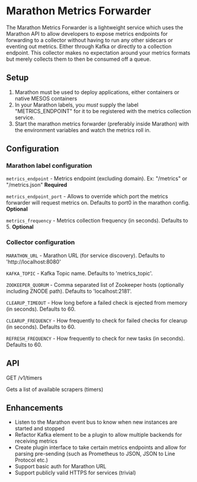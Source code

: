 # Marathon Metrics Forwarder

The Marathon Metrics Forwarder is a lightweight service which uses the Marathon API to allow developers to expose metrics endpoints for forwarding to a collector without having to run any other sidecars or eventing out metrics. Either through Kafka or directly to a collection endpoint. This collector makes no expectation around your metrics formats but merely collects them to then be consumed off a queue.

## Setup
1. Marathon must be used to deploy applications, either containers or native MESOS containers
2. In your Marathon labels, you *must* supply the label "METRICS_ENDPOINT" for it to be registered with the metrics collection service.
3. Start the marathon metrics forwarder (preferably inside Marathon) with the environment variables and watch the metrics roll in.

## Configuration

### Marathon label configuration

`metrics_endpoint` - Metrics endpoint (excluding domain). Ex: "/metrics" or "/metrics.json" **Required**

`metrics_endpoint_port` - Allows to override which port the metrics forwarder will request metrics on. Defaults to port0 in the marathon config. **Optional**

`metrics_frequency` - Metrics collection frequency (in seconds). Defaults to 5. **Optional**

### Collector configuration

`MARATHON_URL` - Marathon URL (for service discovery). Defaults to 'http://localhost:8080'

`KAFKA_TOPIC` - Kafka Topic name. Defaults to 'metrics_topic'.

`ZOOKEEPER_QUORUM` - Comma separated list of Zookeeper hosts (optionally including ZNODE path). Defaults to 'localhost:2181'.

`CLEARUP_TIMEOUT` - How long before a failed check is ejected from memory (in seconds). Defaults to 60.

`CLEARUP_FREQUENCY` - How frequently to check for failed checks for clearup (in seconds). Defaults to 60.

`REFRESH_FREQUENCY` - How frequently to check for new tasks (in seconds). Defaults to 60.

## API

GET /v1/timers

Gets a list of available scrapers (timers)

## Enhancements
* Listen to the Marathon event bus to know when new instances are started and stopped
* Refactor Kafka element to be a plugin to allow multiple backends for receiving metrics
* Create plugin interface to take certain metrics endpoints and allow for parsing pre-sending (such as Prometheus to JSON, JSON to Line Protocol etc.)
* Support basic auth for Marathon URL
* Support publicly valid HTTPS for services (trivial)
